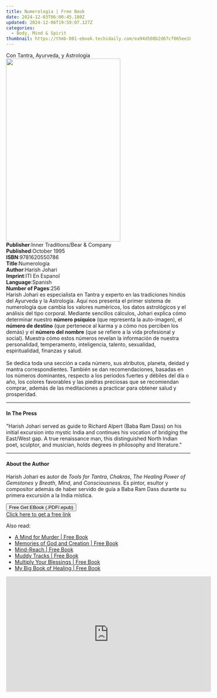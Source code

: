 ```yaml
---
title: Numerología | Free Book
date: 2024-12-03T06:00:45.180Z
updated: 2024-12-06T19:59:07.127Z
categories:
  - Body, Mind & Spirit
thumbnail: https://thmb-001-ebook.techidaily.com/ea94d508b2d67cf065ee10303e5a8a4b6ddb08a9214e1f99b041ee70c659de54.jpg
---
```

<main id="book-container">
  <div class="flex flex-col">
    <div class="book-brief flex-1 py-6 px-4 sm:p-6 md:py-10 md:px-8">
      <!-- brief-->
      <div class="book-brief-main">Con Tantra, Ayurveda, y Astrología</div>
    </div>
    <div
      class="book-meta-info flex-1 grid gap-4 col-start-1 col-end-3 row-start-1 sm:mb-6 sm:grid-cols-4 lg:gap-6 lg:col-start-2 lg:row-end-6 lg:row-span-6 lg:mb-0"
    >
      <div
        class="book-meta-info-left place-content-center mt-4 p-4 text-sm leading-6 col-start-2 col-span-2 dark:text-slate-400"
      >
        <img
          class="w-full h-500 object-cover rounded-lg sm:h-255 sm:col-span-2 lg:col-span-full"
          src="https://img-001-ebook.techidaily.com/2994f5437620b92159f94d9b8ce86d8b2a630d847b75c17233d5e09d4e143c91.jpg"
          alt=""
          width="312"
          height="500"
        />
      </div>
      <div
        class="book-meta-info-right mt-2 col-start-1 row-start-2 col-span-3 self-center"
      >
        <!-- meta data  -->
        <div class="flex flex-col px-4 md:px-8">
          <div class="flex-1">
            <strong>Publisher</strong>:<span class="px-2"
              >Inner Traditions/Bear &amp; Company</span
            >
          </div>
          <div class="flex-1">
            <strong>Published</strong>:<span class="px-2">October 1995</span>
          </div>
          <div class="flex-1">
            <strong>ISBN</strong>:<span class="px-2">9781620550786</span>
          </div>
          <div class="flex-1">
            <strong>Title</strong>:<span class="px-2">Numerología</span>
          </div>
          <div class="flex-1">
            <strong>Author</strong>:<span class="px-2">Harish Johari</span>
          </div>
          <div class="flex-1">
            <strong>Imprint</strong>:<span class="px-2">ITI En Espanol</span>
          </div>
          <div class="flex-1">
            <strong>Language</strong>:<span class="px-2">Spanish</span>
          </div>
          <div class="flex-1">
            <strong>Number of Pages</strong>:<span class="px-2">256</span>
          </div>
        </div>
      </div>
    </div>
    <div class="book-description flex-1 py-6 px-4 sm:p-6 md:py-10 md:px-8">
      <div class="book-description-main">
        <div accordion-content="" id="description">
          Harish Johari es especialista en Tantra y experto en las tradiciones
          hindús del Ayurveda y la Astrología. Aquí nos presenta el primer
          sistema de numerología que cambia los valores numéricos, los datos
          astrológicos y el análisis del tipo corporal. Mediante sencillos
          cálculos, Johari explica cómo determinar nuestro
          <b>número psíquico</b> (que representa la auto-imagen), el
          <b>número de destino</b> (que pertenece al karma y a cómo nos perciben
          los demás) y el <b>número del nombre</b> (que se refiere a la vida
          profesional y social). Muestra cómo estos números revelan la
          información de nuestra personalidad, temperamento, inteligencia,
          talento, sexualidad, espiritualidad, finanzas y salud. <br /><br />Se
          dedica toda una sección a cada número, sus atributos, planeta, deidad
          y mantra correspondientes. También se dan recomendaciones, basadas en
          los números dominantes, respecto a los periodos fuertes y débiles del
          día o año, los colores favorables y las piedras preciosas que se
          recomiendan comprar, además de las meditaciones a practicar para
          obtener salud y prosperidad.
        </div>
        <div class="accordion-fader"></div>
      </div>
    </div>
    <div class="book-excerpts flex-1 py-6 px-4 sm:p-6 md:py-10 md:px-8">
      <!-- excerpts-->
      <div class="book-excerpts-main">
        <hr />
        <h4 class="placeholder placeholder-heading">
          <span>In The Press</span>
        </h4>
        <p>
          "Harish Johari served as guide to Richard Alpert (Baba Ram Dass) on
          his initial excursion into mystic India and continues his vocation of
          bridging the East/West gap. A true renaissance man, this distinguished
          North Indian poet, sculptor, and musician, holds degrees in philosophy
          and literature."
        </p>
      </div>
    </div>
    <div class="book-about-author flex-1 py-6 px-4 sm:p-6 md:py-10 md:px-8">
      <!-- about author-->
      <div class="book-main-author-main">
        <hr />
        <h4 class="placeholder placeholder-heading">
          <span>About the Author</span>
        </h4>
        <p>
          Harish Johari es autor de <i>Tools for Tantra</i>, <i>Chakras</i>,
          <i>The Healing Power of Gemstones</i> y <i>Breath</i>, <i>Mind</i>,
          and <i>Consciousness</i>. Es pintor, esultor y compositor además de
          haber servido de guía a Baba Ram Dass durante su primera excursión a
          la India mística.
        </p>
      </div>
    </div>
    <div class="book-free-get flex-1 py-6 px-4 sm:p-6 md:py-10 md:px-8">
      <button
        id="btn-free-get"
        class="bg-blue-500 hover:bg-blue-700 text-white font-bold py-2 px-4 rounded"
      >
        Free Get EBook (.PDF/.epub)
      </button>
      <div id="countdown-display" class="px-2 text-lg mt-2"></div>
      <a
        id="free-link"
        class="hidden bg-blue-500 hover:bg-blue-700 text-white font-bold py-2 px-4 rounded"
        href="https://www.ebooks.com/en-us/book/95783161/numerolog-a/harish-johari/"
        target="_blank"
        >Click here to get a free link</a
      >
    </div>
    <script>
      let countdownTime = 0;
      let countdownInterval = null;
      document
        .getElementById('btn-free-get')
        .addEventListener('click', startCountdown);
      function startCountdown() {
        countdownTime = new Date().getTime() + 60000 * 3;
        countdownInterval = setInterval(updateCountdown, 1000);
        document.getElementById('btn-free-get').disabled = true;
        document
          .getElementById('btn-free-get')
          .classList.add('bg-gray-500', 'cursor-not-allowed');
      }
      function updateCountdown() {
        let currentTime = new Date().getTime();
        let timeLeft = countdownTime - currentTime;
        let secondsLeft = Math.floor(timeLeft / 1000);
        document.getElementById('countdown-display').innerHTML =
          `Remaining time: ${secondsLeft} seconds.`;
        if (secondsLeft <= 0) {
          clearInterval(countdownInterval);
          document.getElementById('btn-free-get').classList.add('hidden');
          document.getElementById('free-link').classList.remove('hidden');
          document.getElementById('countdown-display').innerHTML = '';
        }
      }
    </script>
  </div>
</main>

<ins class="adsbygoogle"
      style="display:block"
      data-ad-client="ca-pub-7571918770474297"
      data-ad-slot="8358498916"
      data-ad-format="auto"
      data-full-width-responsive="true"></ins>
    

<span class="atpl-alsoreadstyle">Also read:</span>
<div><ul>
<li><a href="https://novels-ebooks.techidaily.com/1127026-9781612830025-a-mind-for-murder/"><u>A Mind for Murder | Free Book</u></a></li>
<li><a href="https://novels-ebooks.techidaily.com/1127023-9781612830155-memories-of-god-and-creation/"><u>Memories of God and Creation | Free Book</u></a></li>
<li><a href="https://novels-ebooks.techidaily.com/1127027-9781612830179-mind-reach/"><u>Mind-Reach | Free Book</u></a></li>
<li><a href="https://novels-ebooks.techidaily.com/1127032-9781612830933-muddy-tracks/"><u>Muddy Tracks | Free Book</u></a></li>
<li><a href="https://novels-ebooks.techidaily.com/1127033-9781612832647-multiply-your-blessings/"><u>Multiply Your Blessings | Free Book</u></a></li>
<li><a href="https://novels-ebooks.techidaily.com/1127034-9781612830193-my-big-book-of-healing/"><u>My Big Book of Healing | Free Book</u></a></li>
</ul></div>

<!-- affiliate ads begin -->
<iframe width="560" height="315" src="https://www.youtube.com/embed/LW6wNx3XAj8?si=VaIuFIIx8MM_RhUR" title="YouTube video player" frameborder="0" allow="accelerometer; autoplay; clipboard-write; encrypted-media; gyroscope; picture-in-picture; web-share" referrerpolicy="strict-origin-when-cross-origin" allowfullscreen></iframe>
<!-- affiliate ads end -->

